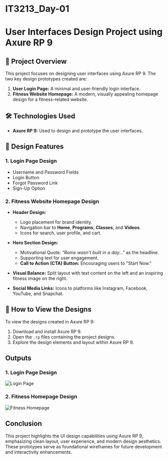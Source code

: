 # IT3213_Day-01

# User Interfaces Design Project using Axure RP 9

##  📝 Project Overview
This project focuses on designing user interfaces using Axure RP 9. The two key design prototypes created are:
1. **User Login Page:** A minimal and user-friendly login interface.
2. **Fitness Website Homepage:** A modern, visually appealing homepage design for a fitness-related website.

## 🛠 Technologies Used
- **Axure RP 9:** Used to design and prototype the user interfaces.
  
##  🌟 Design Features
### 1. **Login Page Design**
- Username and Password Fields 
- Login Button
- Forgot Password Link
- Sign-Up Option


### 2. **Fitness Website Homepage Design**
- **Header Design:**
  - Logo placement for brand identity.
  - Navigation bar to **Home**, **Programs**, **Classes**, and **Videos**.
  - Icons for search, user profile, and cart.
  
- **Hero Section Design:**
  - Motivational Quote: *"Rome wasn't built in a day..."* as the headline.
  - Supporting text for user engagement.
  - **Call to Action (CTA) Button:** Encouraging users to "Start Now."
  
- **Visual Balance:** Split layout with text content on the left and an inspiring fitness image on the right.
- **Social Media Links:** Icons to platforms like Instagram, Facebook, YouTube, and Snapchat.

## 🚀 How to View the Designs
To view the designs created in Axure RP 9:
1. Download and install Axure RP 9.
2. Open the `.rp` files containing the project designs.
3. Explore the design elements and layout within Axure RP 9.

## Outputs
### 1. **Login Page Design**
![Login Page](./page_1.png)

### 2. **Fitness Homepage Design**
![Fitness Homepage](./Screenshot02.png)

## Conclusion
This project highlights the UI design capabilities using Axure RP 9, emphasizing clean layout, user experience, and modern design aesthetics. These prototypes serve as foundational wireframes for future development and interactivity enhancements.
